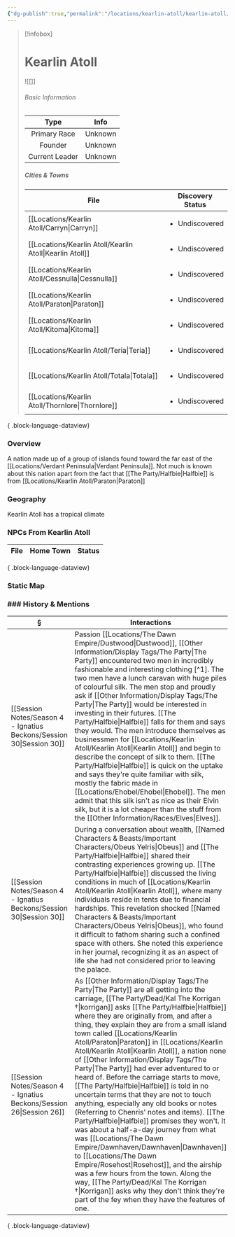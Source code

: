 ```yaml
---
{"dg-publish":true,"permalink":"/locations/kearlin-atoll/kearlin-atoll/","tags":["Undiscovered"],"updated":"2025-08-11T11:53:31.727+01:00"}
---
```


> [!infobox]
> 
> # Kearlin Atoll
> ![[]]
> ###### Basic Information
> 
>  Type | Info |
> :----: | --- |
>  Primary Race | Unknown |
>  Founder | Unknown |
>  Current Leader | Unknown |
>  ##### Cities & Towns 
>   | File                                                        | Discovery Status               |
> | ----------------------------------------------------------- | ------------------------------ |
> | [[Locations/Kearlin Atoll/Carryn\|Carryn]]               | <ul><li>Undiscovered</li></ul> |
> | [[Locations/Kearlin Atoll/Kearlin Atoll\|Kearlin Atoll]] | <ul><li>Undiscovered</li></ul> |
> | [[Locations/Kearlin Atoll/Cessnulla\|Cessnulla]]         | <ul><li>Undiscovered</li></ul> |
> | [[Locations/Kearlin Atoll/Paraton\|Paraton]]             | <ul><li>Undiscovered</li></ul> |
> | [[Locations/Kearlin Atoll/Kitoma\|Kitoma]]               | <ul><li>Undiscovered</li></ul> |
> | [[Locations/Kearlin Atoll/Teria\|Teria]]                 | <ul><li>Undiscovered</li></ul> |
> | [[Locations/Kearlin Atoll/Totala\|Totala]]               | <ul><li>Undiscovered</li></ul> |
> | [[Locations/Kearlin Atoll/Thornlore\|Thornlore]]         | <ul><li>Undiscovered</li></ul> |
> 
{ .block-language-dataview}


### Overview
A nation made up of a group of islands found toward the far east of the [[Locations/Verdant Peninsula\|Verdant Peninsula]]. Not much is known about this nation apart from the fact that [[The Party/Halfbie\|Halfbie]] is from [[Locations/Kearlin Atoll/Paraton\|Paraton]]

### Geography
Kearlin Atoll has a tropical climate

### NPCs From Kearlin Atoll
| File | Home Town | Status |
| ---- | --------- | ------ |

{ .block-language-dataview}

### Static Map


### ### History & Mentions
| §                                                                       | Interactions                                                                                                                                                                                                                                                                                                                                                                                                                                                                                                                                                                                                                                                                                                                                                                                                           |
| ----------------------------------------------------------------------- | ---------------------------------------------------------------------------------------------------------------------------------------------------------------------------------------------------------------------------------------------------------------------------------------------------------------------------------------------------------------------------------------------------------------------------------------------------------------------------------------------------------------------------------------------------------------------------------------------------------------------------------------------------------------------------------------------------------------------------------------------------------------------------------------------------------------------- |
| [[Session Notes/Season 4 - Ignatius Beckons/Session 30\|Session 30]] | Passion [[Locations/The Dawn Empire/Dustwood\|Dustwood]], [[Other Information/Display Tags/The Party\|The Party]] encountered two men in incredibly fashionable and interesting clothing [^1]. The two men have a lunch caravan with huge piles of colourful silk. The men stop and proudly ask if [[Other Information/Display Tags/The Party\|The Party]] would be interested in investing in their futures. [[The Party/Halfbie\|Halfbie]] falls for them and says they would. The men introduce themselves as businessmen for [[Locations/Kearlin Atoll/Kearlin Atoll\|Kearlin Atoll]] and begin to describe the concept of silk to them. [[The Party/Halfbie\|Halfbie]] is quick on the uptake and says they're quite familiar with silk, mostly the fabric made in [[Locations/Ehobel/Ehobel\|Ehobel]]. The men admit that this silk isn't as nice as their Elvin silk, but it is a lot cheaper than the stuff from the [[Other Information/Races/Elves\|Elves]].                                                                                                              |
| [[Session Notes/Season 4 - Ignatius Beckons/Session 30\|Session 30]] | During a conversation about wealth, [[Named Characters & Beasts/Important Characters/Obeus Yelris\|Obeus]] and [[The Party/Halfbie\|Halfbie]] shared their contrasting experiences growing up. [[The Party/Halfbie\|Halfbie]] discussed the living conditions in much of [[Locations/Kearlin Atoll/Kearlin Atoll\|Kearlin Atoll]], where many individuals reside in tents due to financial hardships. This revelation shocked [[Named Characters & Beasts/Important Characters/Obeus Yelris\|Obeus]], who found it difficult to fathom sharing such a confined space with others. She noted this experience in her journal, recognizing it as an aspect of life she had not considered prior to leaving the palace.                                                                                                                                                                                                                                                                               |
| [[Session Notes/Season 4 - Ignatius Beckons/Session 26\|Session 26]] | As [[Other Information/Display Tags/The Party\|The Party]] are all getting into the carriage, [[The Party/Dead/Kal The Korrigan †\|korrigan]] asks [[The Party/Halfbie\|Halfbie]] where they are originally from, and after a thing, they explain they are from a small island town called [[Locations/Kearlin Atoll/Paraton\|Paraton]] in [[Locations/Kearlin Atoll/Kearlin Atoll\|Kearlin Atoll]], a nation none of [[Other Information/Display Tags/The Party\|The Party]] had ever adventured to or heard of. Before the carriage starts to move, [[The Party/Halfbie\|Halfbie]] is told in no uncertain terms that they are not to touch anything, especially any old books or notes (Referring to Chenris' notes and items). [[The Party/Halfbie\|Halfbie]] promises they won't. It was about a half-a-day journey from what was [[Locations/The Dawn Empire/Dawnhaven/Dawnhaven\|Dawnhaven]] to [[Locations/The Dawn Empire/Rosehost\|Rosehost]], and the airship was a few hours from the town. Along the way, [[The Party/Dead/Kal The Korrigan †\|Korrigan]] asks why they don't think they're part of the fey when they have the features of one. |

{ .block-language-dataview}
